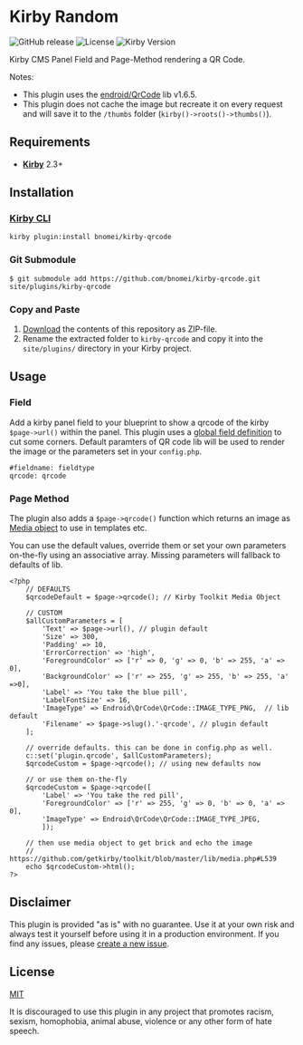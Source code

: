 # Kirby Random

![GitHub release](https://img.shields.io/github/release/bnomei/kirby-qrcode.svg?maxAge=1800) ![License](https://img.shields.io/github/license/mashape/apistatus.svg) ![Kirby Version](https://img.shields.io/badge/Kirby-2.3%2B-red.svg)

Kirby CMS Panel Field and Page-Method rendering a QR Code.

Notes:
- This plugin uses the [endroid/QrCode](https://github.com/endroid/QrCode) lib v1.6.5.
- This plugin does not cache the image but recreate it on every request and will save it to the `/thumbs` folder (`kirby()->roots()->thumbs()`).

## Requirements

- [**Kirby**](https://getkirby.com/) 2.3+

## Installation

### [Kirby CLI](https://github.com/getkirby/cli)

```
kirby plugin:install bnomei/kirby-qrcode
```

### Git Submodule

```
$ git submodule add https://github.com/bnomei/kirby-qrcode.git site/plugins/kirby-qrcode
```

### Copy and Paste

1. [Download](https://github.com/bnomei/kirby-qrcode/archive/master.zip) the contents of this repository as ZIP-file.
2. Rename the extracted folder to `kirby-qrcode` and copy it into the `site/plugins/` directory in your Kirby project.

## Usage

### Field

Add a kirby panel field to your blueprint to show a qrcode of the kirby `$page->url()` within the panel. This plugin uses a [global field definition](https://getkirby.com/docs/panel/blueprints/global-field-definitions) to cut some corners.
Default paramters of QR code lib will be used to render the image or the parameters set in your `config.php`.

```
#fieldname: fieldtype
qrcode: qrcode
```

### Page Method

The plugin also adds a `$page->qrcode()` function which returns an image as [Media object](https://github.com/getkirby/toolkit/blob/master/lib/media.php) to use in templates etc.

You can use the default values, override them or set your own parameters on-the-fly using an associative array. Missing parameters will fallback to defaults of lib.

```
<?php 
	// DEFAULTS
	$qrcodeDefault = $page->qrcode(); // Kirby Toolkit Media Object

	// CUSTOM
	$allCustomParameters = [
		'Text' => $page->url(), // plugin default
	    'Size' => 300,
	    'Padding' => 10,
	    'ErrorCorrection' => 'high',
	    'ForegroundColor' => ['r' => 0, 'g' => 0, 'b' => 255, 'a' => 0],
	    'BackgroundColor' => ['r' => 255, 'g' => 255, 'b' => 255, 'a' =>0],
		'Label' => 'You take the blue pill',
	    'LabelFontSize' => 16,
	    'ImageType' => Endroid\QrCode\QrCode::IMAGE_TYPE_PNG,  // lib default
	    'Filename' => $page->slug().'-qrcode', // plugin default
	];

	// override defaults. this can be done in config.php as well.
	c::set('plugin.qrcode', $allCustomParameters);
	$qrcodeCustom = $page->qrcode(); // using new defaults now

	// or use them on-the-fly
	$qrcodeCustom = $page->qrcode([
	    'Label' => 'You take the red pill',
	    'ForegroundColor' => ['r' => 255, 'g' => 0, 'b' => 0, 'a' => 0],
	    'ImageType' => Endroid\QrCode\QrCode::IMAGE_TYPE_JPEG,
		]);

	// then use media object to get brick and echo the image
	// https://github.com/getkirby/toolkit/blob/master/lib/media.php#L539
	echo $qrcodeCustom->html();
?>
```

## Disclaimer

This plugin is provided "as is" with no guarantee. Use it at your own risk and always test it yourself before using it in a production environment. If you find any issues, please [create a new issue](https://github.com/bnomei/kirby-qrcode/issues/new).

## License

[MIT](https://opensource.org/licenses/MIT)

It is discouraged to use this plugin in any project that promotes racism, sexism, homophobia, animal abuse, violence or any other form of hate speech.
